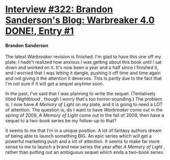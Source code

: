 # [Interview #322: Brandon Sanderson's Blog: Warbreaker 4.0 DONE!, Entry #1](https://www.theoryland.com/intvmain.php?i=322#1)

#### Brandon Sanderson

The latest
*Warbreaker*
revision is finished. I'm glad to have this one off my plate; I hadn't realized how anxious I was getting about this book until I sat down and worked on it. It's now been a year and a half since I finished it, and I worried that I was letting it dangle, pushing it off time and time again and not giving it the attention it deserves. This is partly due to the fact that I'm not sure if it will get a sequel anytime soon.

In the past, I've said that I was planning to write the sequel. (Tentatively titled
*Nightblood*
, though I worry that's too horror-sounding.) The problem is, I now have
*A Memory of Light*
on my plate, and it is going to need a LOT of attention. The question is, do I want to have
*Warbreaker*
come out in the spring of 2009,
*A Memory of Light*
come out in the fall of 2009, then have a sequel to a two-book series be my follow-up to that?

It seems to me that I'm in a unique position. A lot of fantasy authors dream of being able to launch something BIG. An epic series which will get a powerful marketing push and a lot of attention. It seems to make far more sense to me to launch a brand new series the year after
*A Memory of Light*
, rather than putting out an ambiguous sequel which ends a two-book series.


